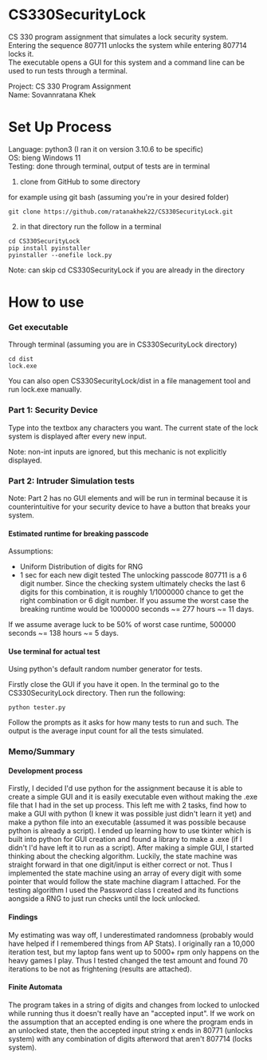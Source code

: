 # CS330SecurityLock
CS 330 program assignment that simulates a lock security system.  
Entering the sequence 807711 unlocks the system while entering 807714 locks it.  
The executable opens a GUI for this system and a command line can be used to run tests through a terminal.

Project: CS 330 Program Assignment  
Name: Sovannratana Khek

# Set Up Process
Language: python3 (I ran it on version 3.10.6 to be specific)  
OS: bieng Windows 11  
Testing: done through terminal, output of tests are in terminal

1. clone from GitHub to some directory

for example using git bash (assuming you're in your desired folder)
```
git clone https://github.com/ratanakhek22/CS330SecurityLock.git
```
2. in that directory run the follow in a terminal
```
cd CS330SecurityLock
pip install pyinstaller
pyinstaller --onefile lock.py
```
Note: can skip cd CS330SecurityLock if you are already in the directory

# How to use
### Get executable
Through terminal (assuming you are in CS330SecurityLock directory)
```
cd dist
lock.exe
```
You can also open CS330SecurityLock/dist in a file management tool and run lock.exe manually.

### Part 1: Security Device
Type into the textbox any characters you want.
The current state of the lock system is displayed after every new input.

Note: non-int inputs are ignored, but this mechanic is not explicitly displayed.

### Part 2: Intruder Simulation tests
Note: Part 2 has no GUI elements and will be run in terminal because it is counterintuitive for your security device to have a button that breaks your system.

#### Estimated runtime for breaking passcode
Assumptions:
 - Uniform Distribution of digits for RNG
 - 1 sec for each new digit tested
The unlocking passcode 807711 is a 6 digit number. Since the checking system ultimately checks the last 6 digits for this combination, it is roughly 1/1000000 chance to get the right combination or 6 digit number. If you assume the worst case the breaking runtime would be 1000000 seconds ~= 277 hours ~= 11 days.

If we assume average luck to be 50% of worst case runtime, 500000 seconds ~= 138 hours ~= 5 days.

#### Use terminal for actual test
Using python's default random number generator for tests.

Firstly close the GUI if you have it open.
In the terminal go to the CS330SecurityLock directory.
Then run the following:
```
python tester.py
```
Follow the prompts as it asks for how many tests to run and such.
The output is the average input count for all the tests simulated.

### Memo/Summary
#### Development process
Firstly, I decided I'd use python for the assignment because it is able to create a simple GUI and it is easily executable even without making the .exe file that I had in the set up process. This left me with 2 tasks, find how to make a GUI with python (I knew it was possible just didn't learn it yet) and make a python file into an executable (assumed it was possible because python is already a script). I ended up learning how to use tkinter which is built into python for GUI creation and found a library to make a .exe (if I didn't I'd have left it to run as a script). After making a simple GUI, I started thinking about the checking algorithm. Luckily, the state machine was straight forward in that one digit/input is either correct or not. Thus I implemented the state machine using an array of every digit with some pointer that would follow the state machine diagram I attached. For the testing algorithm I used the Password class I created and its functions aongside a RNG to just run checks until the lock unlocked.

#### Findings
My estimating was way off, I underestimated randomness (probably would have helped if I remembered things from AP Stats). I originally ran a 10,000 iteration test, but my laptop fans went up to 5000+ rpm only happens on the heavy games I play. Thus I tested changed the test amount and found 70 iterations to be not as frightening (results are attached).

#### Finite Automata
The program takes in a string of digits and changes from locked to unlocked while running thus it doesn't really have an "accepted input". If we work on the assumption that an accepted ending is one where the program ends in an unlocked state, then the accepted input string x ends in 80771 (unlocks system) with any combination of digits afterword that aren't 807714 (locks system).
